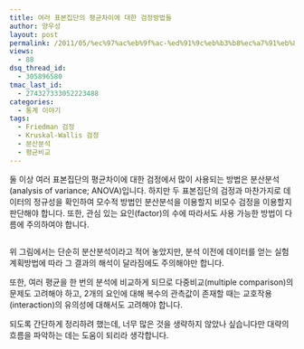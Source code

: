 ```yaml
---
title: 여러 표본집단의 평균차이에 대한 검정방법들
author: 양우성
layout: post
permalink: /2011/05/%ec%97%ac%eb%9f%ac-%ed%91%9c%eb%b3%b8%ec%a7%91%eb%8b%a8%ec%9d%98-%ed%8f%89%ea%b7%a0%ec%b0%a8%ec%9d%b4%ec%97%90-%eb%8c%80%ed%95%9c-%ea%b2%80%ec%a0%95-%eb%b0%a9%eb%b2%95%eb%93%a4/
views:
  - 88
dsq_thread_id:
  - 305896580
tmac_last_id:
  - 274327333052223488
categories:
  - 통계 이야기
tags:
  - Friedman 검정
  - Kruskal-Wallis 검정
  - 분산분석
  - 평균비교
---
```

둘 이상 여러 표본집단의 평균차이에 대한 검정에서 많이 사용되는 방법은 분산분석(analysis of variance; ANOVA)입니다. 하지만 두 표본집단의 검정과 마찬가지로 데이터의 정규성을 확인하여 모수적 방법인 분산분석을 이용할지 비모수 검정을 이용할지 판단해야 합니다. 또한, 관심 있는 요인(factor)의 수에 따라서도 사용 가능한 방법이 다름에 주의하여야 합니다.  
<!--more-->

  
[<img class="aligncenter size-full wp-image-2120" title="many_sample" src="http://i0.wp.com/wsyang.com/wp-content/uploads/2011/05/many_sample.png?resize=487%2C387" alt="" data-recalc-dims="1" />][1]

위 그림에서는 단순히 분산분석이라고 적어 놓았지만, 분석 이전에 데이터를 얻는 실험계획방법에 따라 그 결과의 해석이 달라짐에도 주의해야만 합니다.

또한, 여러 평균을 한 번의 분석에 비교하게 되므로 다중비교(multiple comparison)의 문제도 고려해야 하고, 2개의 요인에 대해 복수의 관측값이 존재할 때는 교호작용(interaction)의 유의성에 대해서도 고려해야 합니다.

되도록 간단하게 정리하려 했는데, 너무 많은 것을 생략하지 않았나 싶습니다만 대략의 흐름을 파악하는 데는 도움이 되리라 생각합니다.

 [1]: http://i0.wp.com/wsyang.com/wp-content/uploads/2011/05/many_sample.png